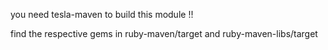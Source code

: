you need tesla-maven to build this module !!

find the respective gems in ruby-maven/target and ruby-maven-libs/target
